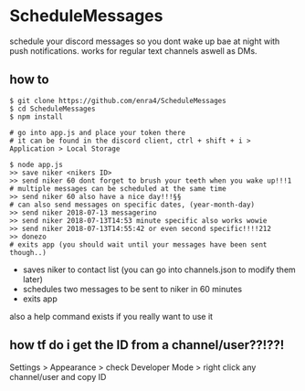 # ScheduleMessages

schedule your discord messages so you dont wake up bae at night with push notifications.
works for regular text channels aswell as DMs.

## how to

```
$ git clone https://github.com/enra4/ScheduleMessages
$ cd ScheduleMessages
$ npm install

# go into app.js and place your token there
# it can be found in the discord client, ctrl + shift + i > Application > Local Storage

$ node app.js
>> save niker <nikers ID>
>> send niker 60 dont forget to brush your teeth when you wake up!!!1
# multiple messages can be scheduled at the same time
>> send niker 60 also have a nice day!!!§§
# can also send messages on specific dates, (year-month-day)
>> send niker 2018-07-13 messagerino
>> send niker 2018-07-13T14:53 minute specific also works wowie
>> send niker 2018-07-13T14:55:42 or even second specific!!!!212
>> donezo
# exits app (you should wait until your messages have been sent though..)
```

* saves niker to contact list (you can go into channels.json to modify them later)
* schedules two messages to be sent to niker in 60 minutes
* exits app

also a help command exists if you really want to use it

## how tf do i get the ID from a channel/user??!??!

Settings > Appearance > check Developer Mode > right click any channel/user and copy ID
